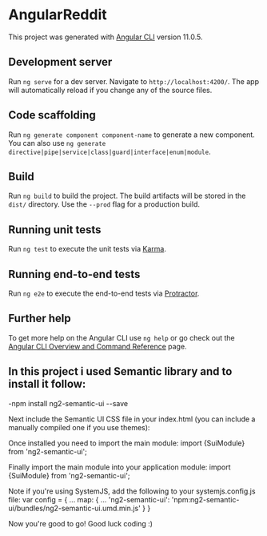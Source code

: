 # AngularReddit

This project was generated with [Angular CLI](https://github.com/angular/angular-cli) version 11.0.5.

## Development server

Run `ng serve` for a dev server. Navigate to `http://localhost:4200/`. The app will automatically reload if you change any of the source files.

## Code scaffolding

Run `ng generate component component-name` to generate a new component. You can also use `ng generate directive|pipe|service|class|guard|interface|enum|module`.

## Build

Run `ng build` to build the project. The build artifacts will be stored in the `dist/` directory. Use the `--prod` flag for a production build.

## Running unit tests

Run `ng test` to execute the unit tests via [Karma](https://karma-runner.github.io).

## Running end-to-end tests

Run `ng e2e` to execute the end-to-end tests via [Protractor](http://www.protractortest.org/).

## Further help

To get more help on the Angular CLI use `ng help` or go check out the [Angular CLI Overview and Command Reference](https://angular.io/cli) page.

## In this project i used Semantic library and to install it follow:

-npm install ng2-semantic-ui --save

Next include the Semantic UI CSS file in your index.html (you can include a manually compiled one if you use themes):
<link rel="stylesheet" href="https://cdnjs.cloudflare.com/ajax/libs/semantic-ui/2.2.13/semantic.min.css">

Once installed you need to import the main module:
import {SuiModule} from 'ng2-semantic-ui';

Finally import the main module into your application module:
import {SuiModule} from 'ng2-semantic-ui';

Note if you're using SystemJS, add the following to your systemjs.config.js file:
var config = {
    ...
    map: {
        ...
        'ng2-semantic-ui': 'npm:ng2-semantic-ui/bundles/ng2-semantic-ui.umd.min.js'
    }
}

Now you're good to go! Good luck coding :)
